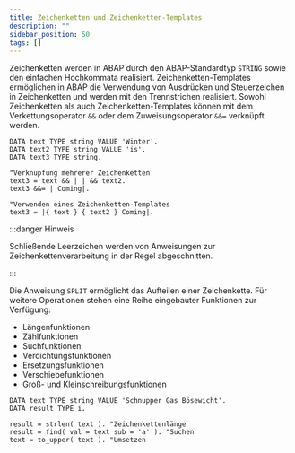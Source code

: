 ```yaml
---
title: Zeichenketten und Zeichenketten-Templates
description: ""
sidebar_position: 50
tags: []
---
```


Zeichenketten werden in ABAP durch den ABAP-Standardtyp `STRING` sowie den einfachen Hochkommata realisiert. Zeichenketten-Templates ermöglichen in ABAP die Verwendung von Ausdrücken und Steuerzeichen in Zeichenketten und werden mit den Trennstrichen realisiert.
Sowohl Zeichenketten als auch Zeichenketten-Templates können mit dem Verkettungsoperator `&&` oder dem Zuweisungsoperator `&&=` verknüpft werden.

```abap showLineNumbers
DATA text TYPE string VALUE 'Winter'.
DATA text2 TYPE string VALUE 'is'.
DATA text3 TYPE string.

"Verknüpfung mehrerer Zeichenketten
text3 = text && | | && text2.
text3 &&= | Coming|.

"Verwenden eines Zeichenketten-Templates
text3 = |{ text } { text2 } Coming|.
```

:::danger Hinweis

Schließende Leerzeichen werden von Anweisungen zur Zeichenkettenverarbeitung in der Regel abgeschnitten.

:::

Die Anweisung `SPLIT` ermöglicht das Aufteilen einer Zeichenkette. Für weitere Operationen stehen eine Reihe eingebauter Funktionen zur Verfügung:

- Längenfunktionen
- Zählfunktionen
- Suchfunktionen
- Verdichtungsfunktionen
- Ersetzungsfunktionen
- Verschiebefunktionen
- Groß- und Kleinschreibungsfunktionen

```abap showLineNumbers
DATA text TYPE string VALUE 'Schnupper Gas Bösewicht'.
DATA result TYPE i.

result = strlen( text ). "Zeichenkettenlänge
result = find( val = text sub = 'a' ). "Suchen
text = to_upper( text ). "Umsetzen
```

